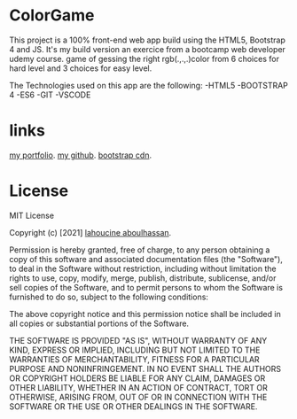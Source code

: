 # ColorGame

This project is a 100% front-end web app build using the HTML5, Bootstrap 4 and JS.
It's my build version an exercice from a bootcamp web developer udemy course.
game of gessing the right rgb(.,.,.)color from 6 choices for hard level and 3 choices for easy level.

The Technologies used on this app are the following:
-HTML5
-BOOTSTRAP 4
-ES6
-GIT
-VSCODE

# links

[my portfolio](https://vueportfolioapp.netlify.app).
[my github](https://github.com/LahoucineABOULHASSAN).
[bootstrap cdn](https://stackpath.bootstrapcdn.com/bootstrap/4.3.1/css/bootstrap.min.css).

# License

MIT License

Copyright (c) [2021] [lahoucine aboulhassan](https://vueportfolioapp.netlify.app).

Permission is hereby granted, free of charge, to any person obtaining a copy
of this software and associated documentation files (the "Software"), to deal
in the Software without restriction, including without limitation the rights
to use, copy, modify, merge, publish, distribute, sublicense, and/or sell
copies of the Software, and to permit persons to whom the Software is
furnished to do so, subject to the following conditions:

The above copyright notice and this permission notice shall be included in all
copies or substantial portions of the Software.

THE SOFTWARE IS PROVIDED "AS IS", WITHOUT WARRANTY OF ANY KIND, EXPRESS OR
IMPLIED, INCLUDING BUT NOT LIMITED TO THE WARRANTIES OF MERCHANTABILITY,
FITNESS FOR A PARTICULAR PURPOSE AND NONINFRINGEMENT. IN NO EVENT SHALL THE
AUTHORS OR COPYRIGHT HOLDERS BE LIABLE FOR ANY CLAIM, DAMAGES OR OTHER
LIABILITY, WHETHER IN AN ACTION OF CONTRACT, TORT OR OTHERWISE, ARISING FROM,
OUT OF OR IN CONNECTION WITH THE SOFTWARE OR THE USE OR OTHER DEALINGS IN THE
SOFTWARE.
